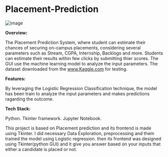 # Placement-Prediction

![image](https://github.com/user-attachments/assets/00e47058-2cc8-4199-8268-0be0246e9140)

**Overview:**

The  Placement Prediction System, where student can estimate their chances of securing on-campus placements, considering several parameters such as Stream, CGPA, Internship, Backlogs and more. Students can estimate their results within few clicks by submitting thier scores. The GUI use the machine learning model to analyze the input parameters. The dataset downloaded from the www.Kaggle.com for testing.

**Features:**

By leveraging the Logistic Regression Classification technique, the model has been train to analyze the input parameters and makes predictions ragarding the outcome.


**Tech Stack:**

Python.
Tkinter framework.
Jupyter Notebook.











This project is based on Placement prediction and its frontend is made using Tkinter. I did necessary Data Exploration, preprocessing and them trained the model using Logistic regression. then its frontend was designed using Tkinter(python GUI) and it give you answer based on your inputs that either a candidate is placed or not. 


